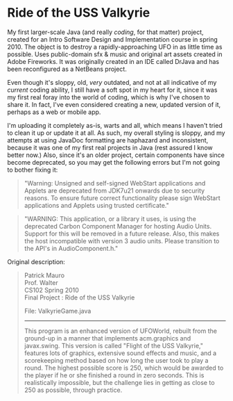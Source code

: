# Ride of the USS Valkyrie
My first larger-scale Java (and really <i>coding</i>, for that matter) project, created for an Intro Software Design and Implementation course in spring 2010. The object is to destroy a rapidly-approaching UFO in as little time as possible. Uses public-domain sfx & music and original art assets created in Adobe Fireworks. It was originally created in an IDE called DrJava and has been reconfigured as a NetBeans project.

Even though it's sloppy, old, <i>very</i> outdated, and not at all indicative of my <i>current</i> coding ability, I still have a soft spot in my heart for it, since it was my first real foray into the world of coding, which is why I've chosen to share it. In fact, I've even considered creating a new, updated version of it, perhaps as a web or mobile app.

I'm uploading it completely as-is, warts and all, which means I haven't tried to clean it up or update it at all. As such, my overall styling is sloppy, and my attempts at using JavaDoc formatting are haphazard and inconsistent, because it was one of my first real projects in Java (rest assured I know better now.) Also, since it's an older project, certain components have since become deprecated, so you may get the following errors but I'm not going to bother fixing it:

>"Warning: Unsigned and self-signed WebStart applications and Applets are deprecated from JDK7u21 onwards due to security reasons. To ensure future correct functionality please sign WebStart applications and Applets using trusted certificate."

>"WARNING: This application, or a library it uses, is using the deprecated Carbon Component Manager for hosting Audio Units. Support for this will be removed in a future release. Also, this makes the host incompatible with version 3 audio units. Please transition to the API's in AudioComponent.h."

Original description:

>Patrick Mauro<br>
>Prof. Walter<br>
>CS102 Spring 2010<br>
>Final Project : Ride of the USS Valkyrie<br>
>
>File: ValkyrieGame.java
><hr>
>This program is an enhanced version of UFOWorld, rebuilt from the ground-up in a manner that implements acm.graphics and javax.swing. This version is called "Flight of the USS Valkyrie," features lots of graphics, extensive sound effects and music, and a scorekeeping method based on how long the user took to play a round. The highest possible score is 250, which would be awarded to the player if he or she finished a round in zero seconds. This is realistically impossible, but the challenge lies in getting as close to 250 as possible, through practice.
